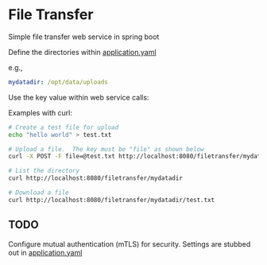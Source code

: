 # File Transfer

Simple file transfer web service in spring boot

Define the directories within [application.yaml](src/main/resources/application.yaml)

e.g.,
```yaml
mydatadir: /opt/data/uploads
```

Use the key value within web service calls:

Examples with curl:
```bash
# Create a test file for upload
echo "hello world" > test.txt

# Upload a file.  The key must be "file" as shown below
curl -X POST -F file=@test.txt http://localhost:8080/filetransfer/mydatadir 

# List the directory
curl http://localhost:8080/filetransfer/mydatadir

# Download a file
curl http://localhost:8080/filetransfer/mydatadir/test.txt
```

## TODO

Configure mutual authentication (mTLS) for security. Settings are stubbed out in [application.yaml](src/main/resources/application.yaml)